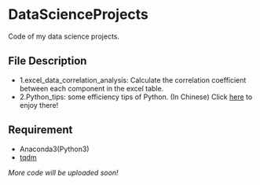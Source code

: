# DataScienceProjects
Code of my data science projects.

## File Description
* 1.excel_data_correlation_analysis: Calculate the correlation coefficient between each component in the excel table.
* 2.Python_tips: some efficiency tips of Python. (In Chinese) Click [here](./2.Python_tips) to enjoy there!

## Requirement
* Anaconda3(Python3)
* [tqdm](https://pypi.org/project/tqdm/)


*More code will be uploaded soon!*
